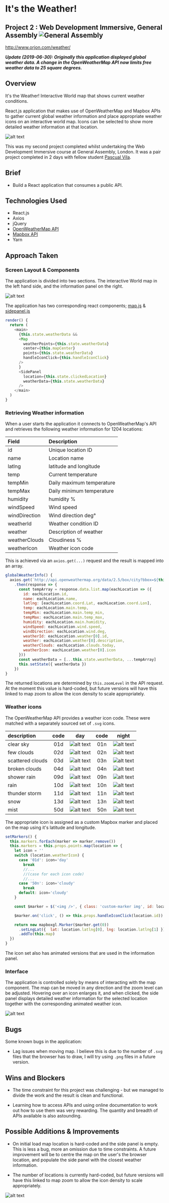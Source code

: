 # **It's the Weather!**
## Project 2 : Web Development Immersive, General Assembly ![General Assembly](images/readme/ga-logo.png "General Assembly logo")

http://www.orjon.com/weather/

**_Update (2019-06-30): Originally this application displayed global weather data. A change in the OpenWeatherMap API now limits free weather data to 25 square degrees._**

## Overview
It's the Weather! Interactive World map that shows current weather conditions.

React.js application that makes use of OpenWeatherMap and Mapbox APIs to gather current global weather information and place appropriate weather icons on an interactive world map. Icons can be selected to show more detailed weather information at that location.

![alt text](images/readme/weatherScreenRecording.gif "Its the Weather screen recording")

This was my second project completed whilst undertaking the Web Development Immersive course at General Assembly, London. It was a pair project completed in 2 days with fellow student [Pascual Vila](https://www.linkedin.com/in/pascual-vila-web-developer/).


## Brief

* Build a React application that consumes a public API.


## Technologies Used

* React.js
* Axios
* jQuery
* [OpenWeatherMap API]('https://openweathermap.org/api')
* [Mapbox API]('https://docs.mapbox.com/api/')
* Yarn

## Approach Taken

### Screen Layout & Components
The application is divided into two sections. The interactive World map in the left hand side, and the information panel on the right.

![alt text](images/readme/weatherScreenshotSaltLakeCity.jpg "Its the Weather screen shot - US")

The application has two corresponding react components; [map.js](src/components/map.js) & [sidepanel.js](src/components/sidepanel.js)

```JavaScript
render() {
  return (
    <main>
      {this.state.weatherData &&
      <Map
        weatherPoints={this.state.weatherData}
        center={this.mapCenter}
        points={this.state.weatherData}
        handleIconClick={this.handleIconClick}
      />
      }
      <SidePanel
        location={this.state.clickedLocation}
        weatherData={this.state.weatherData}
      />
    </main>
  )
}
```

### Retrieving  Weather information
When a user starts the application it connects to OpenWeatherMap's API and retrieves the following weather information for 1204 locations:


|Field | Description |
|:----|:----|
|id|Unique location ID|
| name | Location name|
|latlng| latitude and longitude|
| temp| Current temperature|
|tempMin| Daily maximum temperature|
|tempMax|Daily minimum temperature|
|humidity| humidity %|
|windSpeed| Wind speed|
|windDirection| Wind direction deg°|
|weatherId| Weather condition ID|
|weather| Description of weather|
|weatherClouds| Cloudiness %|
|weatherIcon| Weather icon code|

This is achieved via an `axios.get(...)` request and the result is mapped into an array.

```javascript
globalWeatherInfo() {
  axios.get(`http://api.openweathermap.org/data/2.5/box/city?bbox=${this.world}${this.zoomLevel}&APPID=${openweatherToken}`)
    .then(response => {
      const tempArray = response.data.list.map(eachLocation => ({
        id: eachLocation.id,
        name: eachLocation.name,
        latlng: [eachLocation.coord.Lat, eachLocation.coord.Lon],
        temp: eachLocation.main.temp,
        tempMin: eachLocation.main.temp_min,
        tempMax: eachLocation.main.temp_max,
        humidity: eachLocation.main.humidity,
        windSpeed: eachLocation.wind.speed,
        windDirection: eachLocation.wind.deg,
        weatherId: eachLocation.weather[0].id,
        weather: eachLocation.weather[0].description,
        weatherClouds: eachLocation.clouds.today,
        weatherIcon: eachLocation.weather[0].icon
      }))
      const weatherData = [...this.state.weatherData, ...tempArray]
      this.setState({ weatherData })
    })
}
```

The returned locations are determined by `this.zoomLevel` in the API request. At the moment this value is hard-coded, but future versions will have this linked to map zoom to allow the icon density to scale appropriately.
### Weather icons

The OpenWeatherMap API provides a weather icon code. These were matched with a separately sourced set of `.svg` icons.

|description| code | day | code | night |
|:----|:----:|:----:|:----:|:------:|
|clear sky |01d|![alt text](src/images/day.svg) |01n|![alt text](src/images/night.svg) |
|few clouds |02d|![alt text](src/images/cloudy-day-2.svg) |02n|![alt text](src/images/cloudy-night-2.svg)|
|scattered clouds |03d|![alt text](src/images/cloudy-day-3.svg) |03n|![alt text](src/images/cloudy-night-3.svg)|
|broken clouds |04d|![alt text](src/images/cloudy.svg) |04n|![alt text](src/images/cloudy.svg) |
|shower rain |09d|![alt text](src/images/rainy-5.svg) |09n|![alt text](src/images/rainy-5.svg)|
|rain |10d|![alt text](src/images/rainy-6.svg) |10n|![alt text](src/images/rainy-6.svg) |
|thunder storm |11d|![alt text](src/images/thunder.svg) |11n|![alt text](src/images/thunder.svg)|
|snow |13d|![alt text](src/images/snowy-6.svg) |13n|![alt text](src/images/snowy-6.svg) |
|mist |50d|![alt text](src/images/cloudy.svg) |50n|![alt text](src/images/cloudy.svg)   |    


The appropriate icon is assigned as a custom Mapbox marker and placed on the map using it's latitude and longitude.


```javascript
setMarkers() {
  this.markers.forEach(marker => marker.remove())
  this.markers = this.props.points.map(location => {
    let icon = ''
    switch (location.weatherIcon) {
      case '01d': icon='day'
        break
        //...
        //(case for each icon code)
        //...
      case '50n': icon='cloudy'
        break
      default: icon='cloudy'
    }

    const $marker = $('<img />', { class: 'custom-marker img', id: location.id , src: `./images/${icon}.svg`})

    $marker.on('click', () => this.props.handleIconClick(location.id))

    return new mapboxgl.Marker($marker.get(0))
      .setLngLat({  lat: location.latlng[0], lng: location.latlng[1] })
      .addTo(this.map)
  })
}
```

The icon set also has animated versions that are used in the information panel.

### Interface

The application is controlled solely by means of interacting with the map component. The map can be moved in any direction and the zoom level can be adjusted. Hovering over an icon enlarges it, and when clicked, the side panel displays detailed weather information for the selected location together with the corresponding animated weather icon.

 ![alt text](images/readme/weatherScreenRecordingInterface.gif "Its the Weather screen shot - Jamaica")


## Bugs
Some known bugs in the application:

* Lag issues when moving map. I believe this is due to the number of `.svg` files that the browser has to draw, I will try using `.png` files in a future version.

## Wins and Blockers
* The time constraint for this project was challenging - but we managed to divide the work and the result is clean and functional.

* Learning how to access APIs and using online documentation to work out how to use them was very rewarding. The quantity and breadth of APIs available is also astounding.


## Possible Additions & Improvements

* On initial load  map location is hard-coded and the side panel is empty. This is less a bug, more an omission due to time constraints. A future improvement will be to centre the map on the user's the browser location, and populate the side panel with the closest weather information.

* The number of locations is currently hard-coded, but future versions will have this linked to map zoom to allow the icon density to scale appropriately.

 ![alt text](images/readme/weatherScreenshotWorld.jpg "Its the Weather screen shot - World")
